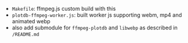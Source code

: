 - `Makefile`: ffmpeg.js custom build with this 
 - `plotdb-ffmpeg-worker.js`: built worker js supporting webm, mp4 and animated webp
 - also add submodule for `ffmpeg-plotdb` and `libwebp` as described in `/README.md`
